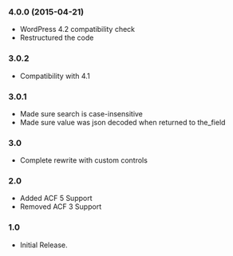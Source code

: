 ### 4.0.0 (2015-04-21)
- WordPress 4.2 compatibility check
- Restructured the code

### 3.0.2
- Compatibility with 4.1

### 3.0.1
- Made sure search is case-insensitive
- Made sure value was json decoded when returned to the_field

### 3.0
- Complete rewrite with custom controls

### 2.0
- Added ACF 5 Support
- Removed ACF 3 Support

### 1.0
- Initial Release.
